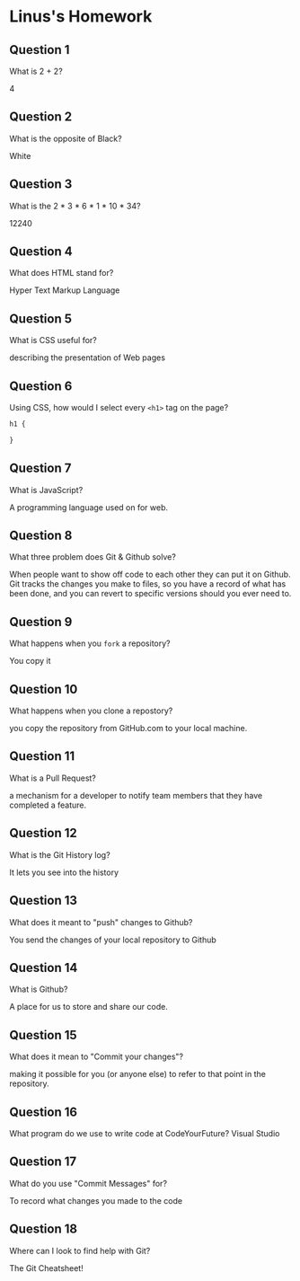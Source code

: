 # Linus's Homework

## Question 1

What is 2 + 2?

4

## Question 2

What is the opposite of Black?

White

## Question 3

What is the  2 * 3 * 6 * 1 * 10 * 34?

12240

## Question 4 

What does HTML stand for?

Hyper Text Markup Language

## Question 5

What is CSS useful for?

describing the presentation of Web pages

## Question 6

Using CSS, how would I select every `<h1>` tag on the page?

```css
h1 {

}
```

## Question 7

What is JavaScript?

A programming language used on for web.

## Question 8

What three problem does Git & Github solve?

When people want to show off code to each other they can put it on Github. Git tracks the changes you make to files, so you have a record of what has been done, and you can revert to specific versions should you ever need to.

## Question 9

What happens when you `fork` a repository?

You copy it

## Question 10 

What happens when you clone a repostory?

you copy the repository from GitHub.com to your local machine. 

## Question 11

What is a Pull Request?

 a mechanism for a developer to notify team members that they have completed a feature.

## Question 12

What is the Git History log?

It lets you see into the history

## Question 13

What does it meant to "push" changes to Github?

You send the changes of your local repository to Github

## Question 14

What is Github?

A place for us to store and share our code.

## Question 15

What does it mean to "Commit your changes"?

 making it possible for you (or anyone else) to refer to that point in the repository.

## Question 16

What program do we use to write code at CodeYourFuture?
Visual Studio 

## Question 17

What do you use "Commit Messages" for?

To record what changes you made to the code

## Question 18

Where can I look to find help with Git?

The Git Cheatsheet!
